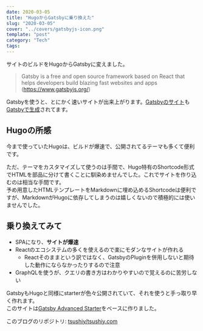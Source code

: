```yaml
---
date: 2020-03-05
title: "HugoからGatsbyに乗り換えた"
slug: "2020-03-05"
cover: "../covers/gatsbyjs-icon.png"
template: "post"
category: "Tech"
tags:
---
```


サイトのビルドをHugoからGatsbyに変えました。

> Gatsby is a free and open source framework based on React that helps developers build blazing fast websites and apps (https://www.gatsbyjs.org/)

Gatsbyを使うと、とにかく速いサイトが出来上がります。[Gatsbyのサイト](https://www.gatsbyjs.org/)も[Gatsbyで生成](https://github.com/gatsbyjs/gatsby/tree/master/www)されてます。

## Hugoの所感

今まで使っていたHugoは、ビルドが爆速で、公開されてるテーマも多くて便利です。

ただ、テーマをカスタマイズして使うのは手間で、Hugo特有のShortcode形式でHTMLを部品に分けて書くことに馴染めませんでした。これでサイトを作り込むのは相当な手間です。  
予め用意したHTMLテンプレートをMarkdownに埋め込めるShortcodeは便利ですが、MarkdownがHugoに依存してしまうのは嬉しくないので積極的には使いませんでした。

## 乗り換えてみて

* SPAになり、**サイトが爆速**
* Reactのエコシステムの多くを使えるので楽にモダンなサイトが作れる
  * Reactそのままという訳ではなく、GatsbyのPluginを併用しないと期待した動作にならなかったりするので注意
* GraphQLを使うが、クエリの書き方はわかりやすいので覚えるのに苦労しない

GatsbyもHugoと同様にstarterが色々公開されていて、それを使うと手っ取り早く作れます。  
このサイトは[Gatsby Advanced Starter](https://github.com/vagr9k/gatsby-advanced-starter/)をベースに作りました。

このブログのリポジトリ: [tsushiy/tsushiy.com](https://github.com/tsushiy/tsushiy.com)

